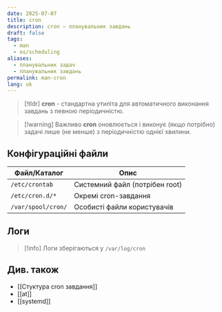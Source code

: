 ```yaml
---
date: 2025-07-07
title: cron
description: cron — планувальник завдань
draft: false
tags:
  - man
  - os/scheduling
aliases:
  - планувальник задач
  - планувальник завдань
permalink: man-cron
lang: uk
---
```


> [!tldr]
> **cron** - стандартна утиліта для автоматичного виконання завдань з певною періодичністю.

> [!warning] Важливо
> **cron** оновлюється і виконує (якщо потрібно) задачі лише (не менше) з періодичністю однієї хвилини.

## Конфігураційні файли

| Файл/Каталог | Опис |
|--------------|------|
| `/etc/crontab` | Системний файл (потрібен root) |
| `/etc/cron.d/*` | Окремі cron-завдання |
| `/var/spool/cron/` | Особисті файли користувачів |

## Логи

> [!info] Логи зберігаються у  `/var/log/cron`

## Див. також

- [[Стуктура cron завдання]]
- [[at]]
- [[systemd]]
